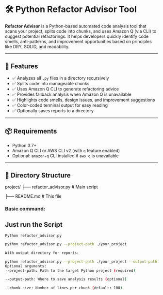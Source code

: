 # 🛠️ Python Refactor Advisor Tool

**Refactor Advisor** is a Python-based automated code analysis tool that scans your project, splits code into chunks, and uses Amazon Q (via CLI) to suggest potential refactorings. It helps developers quickly identify code smells, anti-patterns, and improvement opportunities based on principles like DRY, SOLID, and readability.

---

## 🚀 Features

- ✅ Analyzes all `.py` files in a directory recursively  
- ✅ Splits code into manageable chunks  
- ✅ Uses Amazon Q CLI to generate refactoring advice  
- ✅ Provides fallback analysis when Amazon Q is unavailable  
- ✅ Highlights code smells, design issues, and improvement suggestions  
- ✅ Color-coded terminal output for easy reading  
- ✅ Optionally saves reports to a directory  

---

## 📦 Requirements

- Python 3.7+
- Amazon Q CLI or AWS CLI v2 (with `q` feature enabled)
- Optional: `amazon-q` CLI installed if `aws q` is unavailable

---

## 📂 Directory Structure

project/
├── refactor_advisor.py # Main script

├── README.md # This file

### Basic command:

## Just run the Script
`Python refactor_advisor.py`
```bash
python refactor_advisor.py --project-path ./your_project

With output directory for reports:

python refactor_advisor.py --project-path ./your_project --output-path ./refactor_reports
Optional arguments:
--project-path: Path to the target Python project (required)

--output-path: Where to save analysis results (optional)

--chunk-size: Number of lines per chunk (default: 100)
